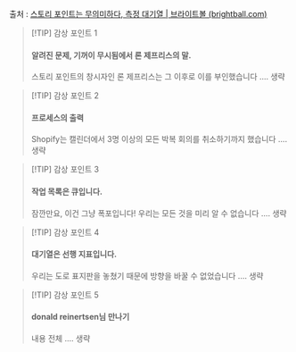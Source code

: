 출처 : [스토리 포인트는 무의미하다, 측정 대기열 | 브라이트볼 (brightball.com)](https://www.brightball.com/articles/story-points-are-pointless-measure-queues)

> [!TIP] 감상 포인트 1
> 
> #### 알려진 문제, 기꺼이 무시됨에서 론 제프리스의 말.
> 
> 스토리 포인트의 창시자인 론 제프리스는 그 이후로 이를 부인했습니다 .... 생략

> [!TIP] 감상 포인트 2
> 
> #### 프로세스의 출력
> 
> Shopify는 캘린더에서 3명 이상의 모든 박복 회의를 취소하기까지 했습니다 .... 생략

> [!TIP] 감상 포인트 3
> 
> #### 작업 목록은 큐입니다.
> 
> 잠깐만요, 이건 그냥 폭포입니다! 우리는 모든 것을 미리 알 수 없습니다 .... 생략

> [!TIP] 감상 포인트 4
> 
> #### 대기열은 선행 지표입니다.
> 
> 우리는 도로 표지판을 놓쳤기 때문에 방향을 바꿀 수 없었습니다 .... 생략

> [!TIP] 감상 포인트 5
> 
> #### donald reinertsen님 만나기
> 
> 내용 전체 .... 생략
